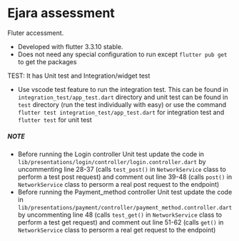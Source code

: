 # Ejara assessment

Fluter accessment.

- Developed with flutter 3.3.10 stable.
- Does not need any special configuration to run except `flutter pub get` to get the packages

TEST:
It has Unit test and Integration/widget test

- Use vscode test feature to run the integration test. This can be found in `integration_test/app_test.dart` directory and unit test can be found in `test` directory (run the test individually with easy) or use the command `flutter test integration_test/app_test.dart` for integration test and `flutter test` for unit test

##### NOTE

- Before running the Login controller Unit test update the code in `lib/presentations/login/controller/login.controller.dart` by uncommenting line 28-37 (calls `test_post()` in `NetworkService` class to perform a test post request) and comment out line 39-48 (calls `post()` in `NetworkService` class to persorm a real post request to the endpoint)
- Before running the Payment_method controller Unit test update the code in `lib/presentations/payment/controller/payment_method.controller.dart` by uncommenting line 48 (calls `test_get()` in `NetworkService` class to perform a test get request) and comment out line 51-62 (calls `get()` in `NetworkService` class to persorm a real get request to the endpoint)
